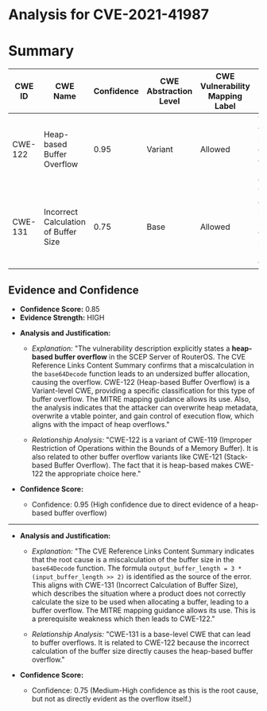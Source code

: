# Analysis for CVE-2021-41987

# Summary
| CWE ID | CWE Name | Confidence | CWE Abstraction Level | CWE Vulnerability Mapping Label | CWE-Vulnerability Mapping Notes |
|---|---|---|---|---|---|
| CWE-122 | Heap-based Buffer Overflow | 0.95 | Variant | Allowed | The vulnerability is explicitly described as a heap-based buffer overflow. |
| CWE-131 | Incorrect Calculation of Buffer Size | 0.75 | Base | Allowed | The root cause is identified as a miscalculation of the buffer size during Base64 decoding. |

## Evidence and Confidence

*   **Confidence Score:** 0.85
*   **Evidence Strength:** HIGH

- **Analysis and Justification:**  
  - *Explanation:* "The vulnerability description explicitly states a **heap-based buffer overflow** in the SCEP Server of RouterOS. The CVE Reference Links Content Summary confirms that a miscalculation in the `base64Decode` function leads to an undersized buffer allocation, causing the overflow. CWE-122 (Heap-based Buffer Overflow) is a Variant-level CWE, providing a specific classification for this type of buffer overflow. The MITRE mapping guidance allows its use. Also, the analysis indicates that the attacker can overwrite heap metadata, overwrite a vtable pointer, and gain control of execution flow, which aligns with the impact of heap overflows."
  
  - *Relationship Analysis:* "CWE-122 is a variant of CWE-119 (Improper Restriction of Operations within the Bounds of a Memory Buffer). It is also related to other buffer overflow variants like CWE-121 (Stack-based Buffer Overflow). The fact that it is heap-based makes CWE-122 the appropriate choice here."

- **Confidence Score:**  
  - Confidence: 0.95 (High confidence due to direct evidence of a heap-based buffer overflow)

---
- **Analysis and Justification:**  
  - *Explanation:* "The CVE Reference Links Content Summary indicates that the root cause is a miscalculation of the buffer size in the `base64Decode` function. The formula `output_buffer_length = 3 * (input_buffer_length >> 2)` is identified as the source of the error. This aligns with CWE-131 (Incorrect Calculation of Buffer Size), which describes the situation where a product does not correctly calculate the size to be used when allocating a buffer, leading to a buffer overflow. The MITRE mapping guidance allows its use. This is a prerequisite weakness which then leads to CWE-122."
  
  - *Relationship Analysis:* "CWE-131 is a base-level CWE that can lead to buffer overflows. It is related to CWE-122 because the incorrect calculation of the buffer size directly causes the heap-based buffer overflow."

- **Confidence Score:**  
  - Confidence: 0.75 (Medium-High confidence as this is the root cause, but not as directly evident as the overflow itself.)
